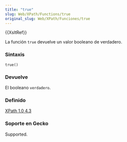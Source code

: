 ```yaml
---
title: "true"
slug: Web/XPath/Functions/true
original_slug: Web/XPath/Funciones/true
---
```


{{XsltRef}}

La función `true` devuelve un valor booleano de verdadero.

### Sintaxis

```
true()
```

### Devuelve

El booleano `verdadero`.

### Definido

[XPath 1.0 4.3](http://www.w3.org/TR/xpath#function-true)

### Soporte en Gecko

Supported.
